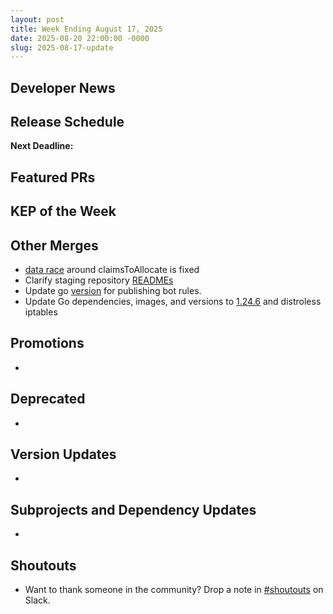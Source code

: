```yaml
---
layout: post
title: Week Ending August 17, 2025
date: 2025-08-20 22:00:00 -0000
slug: 2025-08-17-update
---
```


## Developer News


## Release Schedule

**Next Deadline:**


## Featured PRs


## KEP of the Week


## Other Merges
* [data race](https://github.com/kubernetes/kubernetes/pull/133587) around claimsToAllocate is fixed
* Clarify staging repository [READMEs](https://github.com/kubernetes/kubernetes/pull/133570)
* Update go [version](https://github.com/kubernetes/kubernetes/pull/133568) for publishing bot rules.
* Update Go dependencies, images, and versions to [1.24.6](https://github.com/kubernetes/kubernetes/pull/133516) and distroless iptables

## Promotions

*

## Deprecated

*

## Version Updates

*

## Subprojects and Dependency Updates

*

## Shoutouts

* Want to thank someone in the community? Drop a note in [#shoutouts](https://kubernetes.slack.com/archives/C92G08FGD) on Slack.
